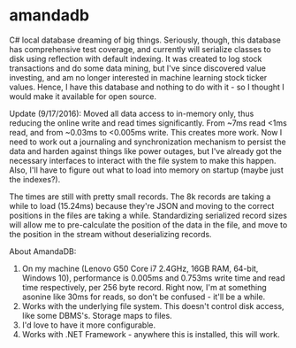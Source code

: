 # amandadb
C# local database dreaming of big things.  Seriously, though, this database has comprehensive test coverage, and currently will serialize classes to disk using reflection with default indexing.  It was created to log stock transactions and do some data mining, but I've since discovered value investing, and am no longer interested in machine learning stock ticker values.  Hence, I have this database and nothing to do with it - so I thought I would make it available for open source.

Update (9/17/2016):
Moved all data access to in-memory only, thus reducing the online write and read times significantly.  From ~7ms read <1ms read, and from ~0.03ms to <0.005ms write.  This creates more work.  Now I need to work out a journaling and synchronization mechanism to persist the data and harden against things like power outages, but I've already got the necessary interfaces to interact with the file system to make this happen.  Also, I'll have to figure out what to load into memory on startup (maybe just the indexes?).

The times are still with pretty small records.  The 8k records are taking a while to load (15.24ms) because they're JSON and moving to the correct positions in the files are taking a while.  Standardizing serialized record sizes will allow me to pre-calculate the position of the data in the file, and move to the position in the stream without deserializing records.

About AmandaDB:
<ol>
<li>On my machine (Lenovo G50 Core i7 2.4GHz, 16GB RAM, 64-bit, Windows 10), performance is 0.005ms and 0.753ms write time and read time respectively, per 256 byte record.  Right now, I'm at something asonine like 30ms for reads, so don't be confused - it'll be a while.</li>
<li>Works with the underlying file system.  This doesn't control disk access, like some DBMS's.  Storage maps to files.</li>
<li>I'd love to have it more configurable.</li>
<li>Works with .NET Framework - anywhere this is installed, this will work.</li>
</ol>
